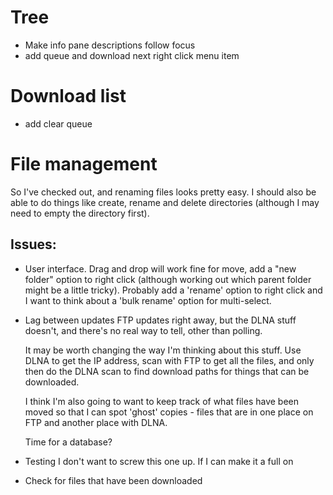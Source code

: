 # Tree
  * Make info pane descriptions follow focus
  * add queue and download next right click menu item

# Download list
  * add clear queue  
  
# File management

  So I've checked out, and renaming files looks pretty easy. I should also
be able to do things like create, rename and delete directories (although
I may need to empty the directory first). 

## Issues:
  * User interface. 
    Drag and drop will work fine for move, add a "new folder" option to
    right click (although working out which parent folder might be 
    a little tricky). Probably add a 'rename' option to right click
    and I want to think about a 'bulk rename' option for multi-select.

  * Lag between updates
    FTP updates right away, but the DLNA stuff doesn't, and there's no
    real way to tell, other than polling.

    It may be worth changing the way I'm thinking about this stuff. Use
    DLNA to get the IP address, scan with FTP to get all the files, and
    only then do the DLNA scan to find download paths for things that
    can be downloaded.

    I think I'm also going to want to keep track of what files have been
    moved so that I can spot 'ghost' copies - files that are in one place
    on FTP and another place with DLNA. 

    Time for a database?

  * Testing
    I don't want to screw this one up. If I can make it a full on 
    

* Check for files that have been downloaded

